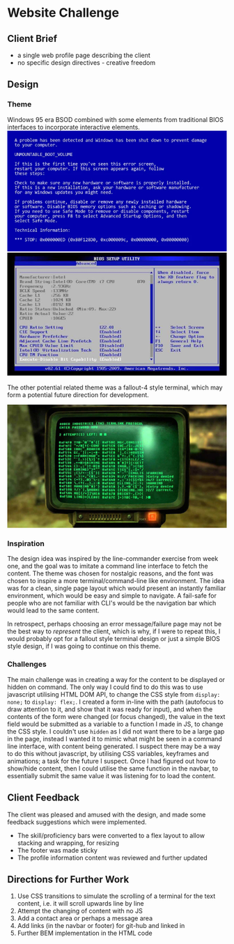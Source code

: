 # Website Challenge

## Client Brief
- a single web profile page describing the client
- no specific design directives - creative freedom

## Design
### Theme
Windows 95 era BSOD combined with some elements from traditional BIOS interfaces to incorporate interactive elements.  
![alt text](https://github.com/SchoolOfCode/w1_website-challenge-gschandan/blob/main/images/windows_bsod.jpg "Example image of windows blue screen of death")
![alt text](https://github.com/SchoolOfCode/w1_website-challenge-gschandan/blob/main/images/windows_bios.jpg "Example image of a windows BIOS interface")

The other potential related theme was a fallout-4 style terminal, which may form a potential future direction for development.  

![alt text](https://github.com/SchoolOfCode/w1_website-challenge-gschandan/blob/main/images/fallout_terminal.jpg "Example image of a fallout(game) terminal interface")

### Inspiration
The design idea was inspired by the line-commander exercise from week one, and the goal was to imitate a command line interface to fetch the content.
The theme was chosen for nostalgic reasons, and the font was chosen to inspire a more terminal/command-line like environment.
The idea was for a clean, single page layout which would present an instantly familiar environment, which would be easy and simple to navigate.
A fail-safe for people who are not familiar with CLI's would be the navigation bar which would lead to the same content.

In retrospect, perhaps choosing an error message/failure page may not be the best way to _represent_ the client, which is why, if I were to repeat this, I would probably opt for a fallout style terminal design or just a simple BIOS style design, if I was going to continue on this theme.

### Challenges 
The main challenge was in creating a way for the content to be displayed or hidden on command.
The only way I could find to do this was to use javascript utilising HTML DOM API, to change the CSS style from `display: none;` to `display: flex;`.
I created a form in-line with the path (autofocus to draw attention to it, and show that it was ready for input), and when the contents of the form were changed (or focus changed), the value in the text field would be submitted as a variable to a function I made in JS, to change the CSS style. I couldn't use `hidden` as I did not want there to be a large gap in the page, instead I wanted it to mimic what might be seen in a command line interface, with content being generated.
I suspect there may be a way to do this without javascript, by utilising CSS variables, keyframes and animations; a task for the future I suspect.
Once I had figured out how to show/hide content, then I could utilise the same function in the navbar, to essentially submit the same value it was listening for to load the content.

## Client Feedback
The client was pleased and amused with the design, and made some feedback suggestions which were implemented.
- The skill/proficiency bars were converted to a flex layout to allow stacking and wrapping, for resizing
- The footer was made sticky
- The profile information content was reviewed and further updated

## Directions for Further Work
1. Use CSS transitions to simulate the scrolling of a terminal for the text content, i.e. it will scroll upwards line by line
2. Attempt the changing of content with no JS
3. Add a contact area or perhaps a message area
4. Add links (in the navbar or footer) for git-hub and linked in
5. Further BEM implementation in the HTML code
